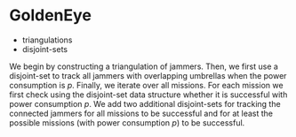 # GoldenEye

* triangulations
* disjoint-sets

We begin by constructing a triangulation of jammers. Then, we first use a disjoint-set to track all jammers with overlapping umbrellas when the power consumption is $p$. Finally, we iterate over all missions. For each mission we first check using the disjoint-set data structure whether it is successful with power consumption $p$. We add two additional disjoint-sets for tracking the connected jammers for all missions to be successful and for at least the possible missions (with power consumption $p$) to be successful.
